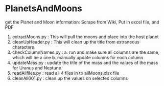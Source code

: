 # PlanetsAndMoons
get the Planet and Moon information: Scrape from Wiki, Put in excel file, and PDF

1. extractMoons.py : This will pull the moons and place into the host planet
2. cleanUpHeader.py : This will clean up the title from extraneous characters
3. checkColumnNames.py :
  a. run and make sure all columns are the same, which will be a one
  b. manually update columns for each column
4. updateMass.py : update the title of the mass and the values of the mass for
  Uranus and Neptune
5. readAllfiles.py : read all 4 files in to allMoons.xlsx file
6. cleanAll001.py : clean up the values on selected columns  
